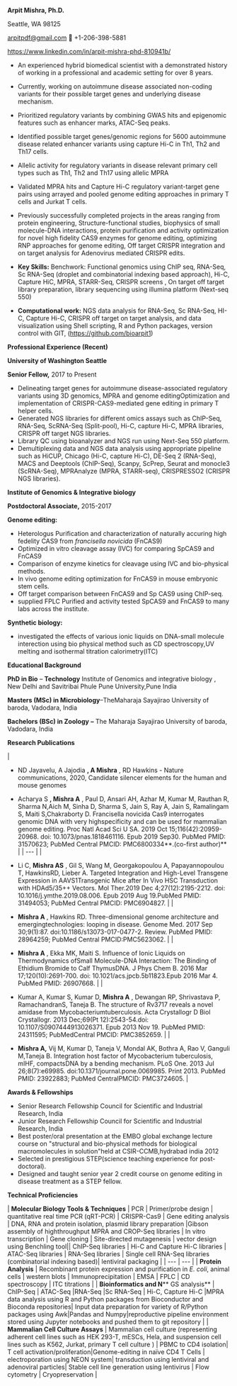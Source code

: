 **Arpit Mishra, Ph.D.**

Seattle, WA 98125

arpitpdf@gmail.com  +1-206-398-5881

https://www.linkedin.com/in/arpit-mishra-phd-810941b/

- An experienced hybrid biomedical scientist with a demonstrated history of working in a professional and academic setting for over 8 years.
- Currently, working on autoimmune disease associated non-coding variants for their possible target genes and underlying disease mechanism.
- Prioritized regulatory variants by combining GWAS hits and epigenomic features such as enhancer marks, ATAC-Seq peaks.
- Identified possible target genes/genomic regions for 5600 autoimmune disease related enhancer variants using capture Hi-C in Th1, Th2 and Th17 cells.
- Allelic activity for regulatory variants in disease relevant primary cell types such as Th1, Th2 and Th17 using allelic MPRA
- Validated MPRA hits and Capture Hi-C regulatory variant-target gene pairs using arrayed and pooled genome editing approaches in primary T cells and Jurkat T cells.
- Previously successfully completed projects in the areas ranging from protein engineering, Structure-functional studies, biophysics of small molecule-DNA interactions, protein purification and activity optimization for novel high fidelity CAS9 enzymes for genome editing, optimizing RNP approaches for genome editing, Off target CRISPR integration and on target analysis for Adenovirus mediated CRISPR edits.

- **Key Skills:**
Benchwork: Functional genomics using ChIP seq, RNA-Seq, Sc RNA-Seq (droplet and combinatorial indexing based approach), Hi-C, Capture HiC, MPRA, STARR-Seq, CRISPR screens , On target off target library preparation, library sequencing using illumina platform (Next-seq 550)
- **Computational work:**
NGS data analysis for RNA-Seq, Sc RNA-Seq, HI-C, Capture Hi-C, CRISPR off target on target analysis, and data visualization using Shell scripting, R and Python packages, version control with GIT, (https://github.com/bioarpit1)

**Professional Experience (Recent)**

**University of Washington Seattle**

**Senior Fellow,** 2017 to Present

- Delineating target genes for autoimmune disease-associated regulatory variants using 3D genomics, MPRA and genome editingOptimization and implementation of CRISPR-CAS9-mediated gene editing in primary T helper cells.
- Generated NGS libraries for different omics assays such as ChIP-Seq, RNA-Seq, ScRNA-Seq (Split-pool), Hi-C, capture Hi-C, MPRA libraries, CRISPR off target NGS libraries.
- Library QC using bioanalyzer and NGS run using Next-Seq 550 platform.
- Demultiplexing data and NGS data analysis using appropriate pipeline such as HiCUP, Chicago (Hi-C, capture Hi-C), DE-Seq 2 (RNA-Seq), MACS and Deeptools (ChIP-Seq), Scanpy, ScPrep, Seurat and monocle3 (ScRNA-Seq), MPRAnalyze (MPRA, STARR-seq), CRISPRESSO2 (CRISPR NGS libraries).

**Institute of Genomics &amp; Integrative biology**

**Postdoctoral Associate,** 2015-2017

**Genome editing:**

- Heterologus Purification and characterization of naturally accuring high fedelity CAS9 from _francisella novicida_ (FnCAS9)
- Optimized in vitro cleavage assay (IVC) for comparing SpCAS9 and FnCAS9
- Comparison of enzyme kinetics for cleavage using IVC and bio-physical methods.
- In vivo genome editing optimization for FnCAS9 in mouse embryonic stem cells.
- Off target comparison between FnCAS9 and Sp CAS9 using ChIP-seq.
- supplied FPLC Purified and activity tested SpCAS9 and FnCAS9 to many labs across the institute.

**Synthetic biology:**

- investigated the effects of various ionic liquids on DNA-small molecule interection using bio physical method such as CD spectroscopy,UV melting and isothermal titration calorimetry(ITC)

**Educational Background**

**PhD in Bio** – **Technology** Institute of Genomics and integrative biology , New Delhi and Savitribai Phule Pune University,Pune India

**Masters (MSc) in Microbiology**–TheMaharaja Sayajirao University of baroda, Vadodara, India

**Bachelors (BSc) in Zoology**  **–** The Maharaja Sayajirao University of baroda, Vadodara, India

**Research Publications**

|
- ND Jayavelu, A Jajodia **, A Mishra** , RD Hawkins - Nature communications, 2020, Candidate silencer elements for the human and mouse genomes


- Acharya S **, Mishra A** , Paul D, Ansari AH, Azhar M, Kumar M, Rauthan R, Sharma N,Aich M, Sinha D, Sharma S, Jain S, Ray A, Jain S, Ramalingam S, Maiti S,Chakraborty D. Francisella novicida Cas9 interrogates genomic DNA with very highspecificity and can be used for mammalian genome editing. Proc Natl Acad Sci U SA. 2019 Oct 15;116(42):20959-20968. doi: 10.1073/pnas.1818461116. Epub 2019 Sep30. PubMed PMID: 31570623; PubMed Central PMCID: PMC6800334**.(co-first author)**
 |
| --- |
|
- Li C, **Mishra AS** , Gil S, Wang M, Georgakopoulou A, Papayannopoulou T, HawkinsRD, Lieber A. Targeted Integration and High-Level Transgene Expression in AAVS1Transgenic Mice after In Vivo HSC Transduction with HDAd5/35++ Vectors. Mol Ther.2019 Dec 4;27(12):2195-2212. doi: 10.1016/j.ymthe.2019.08.006. Epub 2019 Aug 19.PubMed PMID: 31494053; PubMed Central PMCID: PMC6904827.
 |
|
- **Mishra A** , Hawkins RD. Three-dimensional genome architecture and emergingtechnologies: looping in disease. Genome Med. 2017 Sep 30;9(1):87. doi:10.1186/s13073-017-0477-2. Review. PubMed PMID: 28964259; PubMed Central PMCID:PMC5623062.
 |
|
- **Mishra A** , Ekka MK, Maiti S. Influence of Ionic Liquids on Thermodynamics ofSmall Molecule-DNA Interaction: The Binding of Ethidium Bromide to Calf ThymusDNA. J Phys Chem B. 2016 Mar 17;120(10):2691-700. doi: 10.1021/acs.jpcb.5b11823.Epub 2016 Mar 4. PubMed PMID: 26907668.
 |
|
- Kumar A, Kumar S, Kumar D, **Mishra A** , Dewangan RP, Shrivastava P, RamachandranS, Taneja B. The structure of Rv3717 reveals a novel amidase from Mycobacteriumtuberculosis. Acta Crystallogr D Biol Crystallogr. 2013 Dec;69(Pt 12):2543-54.doi: 10.1107/S0907444913026371. Epub 2013 Nov 19. PubMed PMID: 24311595; PubMedCentral PMCID: PMC3852659.
 |
|
- **Mishra A,** Vij M, Kumar D, Taneja V, Mondal AK, Bothra A, Rao V, Ganguli M,Taneja B. Integration host factor of Mycobacterium tuberculosis, mIHF, compactsDNA by a bending mechanism. PLoS One. 2013 Jul 26;8(7):e69985. doi:10.1371/journal.pone.0069985. Print 2013. PubMed PMID: 23922883; PubMed CentralPMCID: PMC3724605.
 |

**Awards &amp; Fellowships**

- Senior Research Fellowship Council for Scientific and Industrial Research, India
- Junior Research Fellowship Council for Scientific and Industrial Research, India
- Best poster/oral presentation at the EMBO global exchange lecture course on &quot;structural and bio-physical methods for biological macromolecules in solution&quot;held at CSIR-CCMB,hydrabad india 2012
- Selected in prestigious STEP(science teaching experience for post-doctoral).
- Designed and taught senior year 2 credit course on genome editing in disease treatment as a STEP fellow.

**Technical Proficiencies**

| **Molecular Biology Tools &amp; Techniques** | PCR | Primer/probe design | quantitative real time PCR (qRT-PCR) | CRISPR-Cas9 | Gene editing analysis | DNA, RNA and protein isolation, plasmid library preparation |Gibson assembly of highthroughput MPRA and CROP-Seq libraries | In vitro transcription | Gene cloning | Site-directed mutagenesis | vector design using Benchling tool|| ChIP-Seq libraries | Hi-C and Capture Hi-C libraries | ATAC-Seq libraries | RNA-Seq libraries | Single cell RNA-Seq libraries (combinatorial indexing based)| lentiviral packaging |
| --- | --- |
| **Protein Analysis** | Recombinant protein expression and purification in _E. coli_, animal cells | western blots | Immunoprecipitation | EMSA | FPLC | CD spectroscopy | ITC titrations |
| **Bioinformatics and N**** GS analysis** | ChIP-Seq | ATAC-Seq |RNA-Seq |Sc RNA-Seq | Hi-C, Capture Hi-C |MPRA data analysis using R and Python packages from Bioconductor and Bioconda repositories| Input data preparation for variety of R/Python packages using Awk|Pandas and Numpy|reproductive pipeline environment stored using Jupyter notebooks and pushed them to git repository |
| **Mammalian Cell Culture Assays** | Mammalian cell culture (representing adherent cell lines such as HEK 293-T, mESCs, Hela, and suspension cell lines such as K562, Jurkat, primary T cell culture ) | PBMC to CD4 isolation| T cell activation/proliferation|Genome-editing in naïve CD4 T Cells | electroporation using NEON system| transduction using lentiviral and adenoviral particles| Stable cell line generation using lentivirus | Flow cytometry | Cryopreservation |

